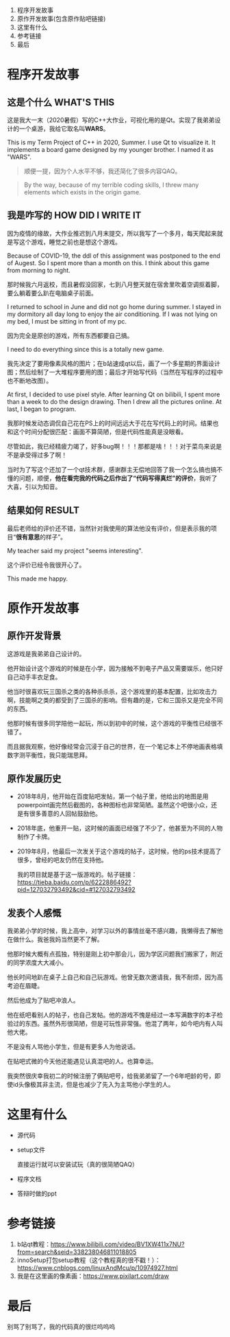 1. 程序开发故事
2. 原作开发故事(包含原作贴吧链接)
3. 这里有什么
4. 参考链接
5. 最后


# 程序开发故事

## 这是个什么 WHAT'S THIS

这是我大一末（2020暑假）写的C++大作业，可视化用的是Qt。实现了我弟弟设计的一个桌游，我给它取名叫**WARS**。

This is my Term Project of C++ in 2020, Summer. I use Qt to visualize it. It implements a board game designed by my younger brother. I named it as "WARS".

> 顺便一提，因为个人水平不够，我还简化了很多内容QAQ。

> By the way, because of my terrible coding skills, I threw many elements which exists in the origin game.

## 我是咋写的 HOW DID I WRITE IT

因为疫情的缘故，大作业推迟到八月末提交，所以我写了一个多月，每天爬起来就是写这个游戏，睡觉之前也是想这个游戏。

Because of COVID-19, the ddl of this assignment was postponed to the end of Augest. So I spent more than a month on this. I think about this game from morning to night.

那时候我六月返校，而且暑假没回家，七到八月整天就在宿舍里吹着空调抠着脚，要么躺着要么趴在电脑桌子前面。

I returned to school in June and did not go home during summer. I stayed in my dormitory all day long to enjoy the air conditioning. If I was not lying on my bed, I must be sitting in front of my pc.

因为完全是原创的游戏，所有东西都要自己搞。

I need to do everything since this is a totally new game.

我先决定了要用像素风格的图片；在b站速成qt以后，画了一个多星期的界面设计图；然后绘制了一大堆程序要用的图；最后才开始写代码（当然在写程序的过程中也不断地改图）。

At first, I decided to use pixel style. After learning Qt on bilibili, I spent more than a week to do the design drawing. Then I drew all the pictures online. At last, I began to program.

我那时候发动态调侃自己花在PS上的时间远远大于花在写代码上的时间。结果也和这个时间分配很匹配：画面不算简陋，但是代码性能真是没眼看。

尽管如此，我已经精疲力竭了，好多bug啊！！！那都是啥！！！对于菜鸟来说是不是承受得过多了啊！

当时为了写这个还加了一个qt技术群，感谢群主无偿地回答了我一个怎么搞也搞不懂的问题，顺便，**他在看完我的代码之后作出了“代码写得真烂”的评价**，我听了大喜，引以为知音。

## 结果如何 RESULT

最后老师给的评价还不错，当然针对我使用的算法他没有评价，但是表示我的项目“**很有意思**的样子”。

My teacher said my project "seems interesting".

这个评价已经令我很开心了。

This made me happy.

# 原作开发故事

## 原作开发背景

这游戏是我弟弟自己设计的。

他开始设计这个游戏的时候是在小学，因为接触不到电子产品又需要娱乐，他只好自己动手丰衣足食。

他当时很喜欢玩三国杀之类的各种杀杀杀，这个游戏里的基本配置，比如攻击力啊，技能啊之类的都受到了三国杀的影响。但有趣的是，它和三国杀又是完全不同的东西。

他那时候有很多同学陪他一起玩，所以到初中的时候，这个游戏的平衡性已经很不错了。

而且据我观察，他好像经常会沉浸于自己的世界，在一个笔记本上不停地画表格填数字测平衡性，我只能瑞思拜。

## 原作发展历史

- 2018年8月，他开始在百度贴吧发帖，第一个帖子里，他给出的地图是用powerpoint画完然后截图的，各种图标也非常简陋。虽然这个吧很小众，还是有很多善意的人回帖鼓励他。

- 2018年底，他重开一贴，这时候的画面已经强了不少了，他甚至为不同的人物制作了卡牌。

- 2019年8月，他最后一次发关于这个游戏的帖子，这时候，他的ps技术提高了很多，曾经的吧友仍然在支持他。

  我的项目就是基于这一版游戏的。帖子链接：https://tieba.baidu.com/p/6222886492?pid=127032793492&cid=#127032793492

## 发表个人感慨

我弟弟小学的时候，我上高中，对学习以外的事情丝毫不感兴趣，我懒得去了解他在做什么。我爸我妈当然更不了解。


他那时候大概有点孤独，特别是刚上初中那会儿，因为学区问题我们搬家了，附近的同学浓度大大减小。

他长时间地趴在桌子上自己和自己玩游戏。他曾无数次邀请我，我不耐烦，因为高考迫在眉睫。

然后他成为了贴吧冲浪人。

他在纸吧看别人的帖子，也自己发帖。他的游戏不愧是经过一本写满数字的本子检验过的东西。虽然外形很简陋，但是可玩性非常强。他混了两年，如今吧内有人叫他大佬。

不是没有人骂他小学生，但是有更多人为他说话。

在贴吧式微的今天他还能遇见认真混吧的人。也算幸运。

我突然很庆幸我初二的时候注册了俩贴吧号，给我弟弟留了一个6年吧龄的号，即使id头像极其非主流，但是也减少了先入为主骂他小学生的人。

# 这里有什么

- 源代码

- setup文件

  直接运行就可以安装试玩（真的很简陋QAQ）

- 程序文档
- 答辩时做的ppt


# 参考链接
1. b站qt教程：https://www.bilibili.com/video/BV1XW411x7NU?from=search&seid=338238046811018805
2. innoSetup打包setup教程（这个教程真的很不戳！）：https://www.cnblogs.com/linuxAndMcu/p/10974927.html
3. 我是在这里画的像素画：https://www.pixilart.com/draw


# 最后
别骂了别骂了，我的代码真的很烂呜呜呜
